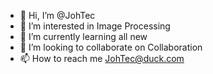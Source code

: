 - 👋 Hi, I’m @JohTec
- 👀 I’m interested in Image Processing
- 🌱 I’m currently learning all new
- 💞️ I’m looking to collaborate on Collaboration 
- 📫 How to reach me JohTec@duck.com

<!---
JohTec/JohTec is a ✨ special ✨ repository because its `README.md` (this file) appears on your GitHub profile.
You can click the Preview link to take a look at your changes.
--->
